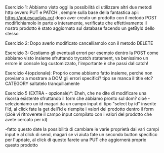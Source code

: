 Esercizio 1:
Abbiamo visto oggi la possibilità di utilizzare altri due metodi http ovvero PUT e PATCH , sempre sulla base della fantastica api: https://api.escuelajs.co/ dopo aver creato un prodotto con il metodo POST modifichiamolo in parte o interamente, verificate che effettivamente il nostro prodotto è stato aggiornato sul database facendo un getById dello stesso

Esercizio 2:
Dopo averlo modificato cancelliamolo con il metodo DELETE

Esercizio 3:
Gestiamo gli eventuali errori per esempio dentro la POST come abbiamo visto insieme sfruttando trycatch statement, va benissimo un errore in console log customizzato, l'importante è che passi dal catch!

Esercizio 4(opzionale):
Proprio come abbiamo fatto insieme, perchè non proviamo a mostrare a DOM gli errori specifici? tipo se manca il title etc? CATEGORY saltatelo tranquillamente

Esercizio 5 (EXTRA - opzionale)\*:
Eheh, che ne dite di modificare una risorsa esistente sfruttando il form che abbiamo pronto sul dom? cioè
  -selezioniamo un id magari da un campo input di tipo "select by id" inserite l'id, al click fate la get dell'id e riempite i valori del prodotto dentro il form
  (cioè vi ritroverete il campo input compilato con i valori del prodotto che avete cercato per id)

  -fatto questo date la possibilità di cambiare le varie proprietà dai vari campi input e al click di send, magari se vi aiuta fate un secondo button specifico per l'update, al click di questo farete una PUT che aggiornerà proprio questo prodotto
